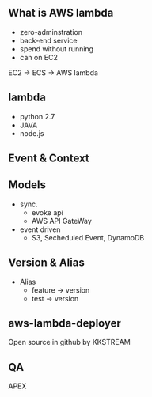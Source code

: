 What is AWS lambda
---
- zero-adminstration
- back-end service
- spend without running
- can on EC2

EC2 -> ECS -> AWS lambda

lambda
---
- python 2.7
- JAVA
- node.js

Event & Context
---

Models
---
- sync.
  - evoke api
  - AWS API GateWay
- event driven
  - S3, Secheduled Event, DynamoDB

Version & Alias
---
- Alias
  - feature -> version
  - test -> version

aws-lambda-deployer
---
Open source in github by KKSTREAM

QA
---
APEX
